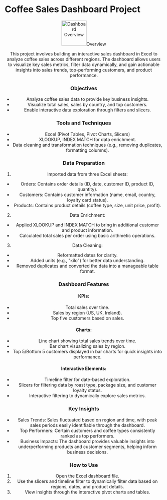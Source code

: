 # Coffee Sales Dashboard Project

<div align="center"> <img src="Home.png" alt="Dashboard Overview" width="80 /> </div>

### Overview
This project involves building an interactive sales dashboard in Excel to analyze coffee sales across different regions. The dashboard allows users to visualize key sales metrics, filter data dynamically, and gain actionable insights into sales trends, top-performing customers, and product performance.

### Objectives
- Analyze coffee sales data to provide key business insights.
- Visualize total sales, sales by country, and top customers.
- Enable interactive data exploration through filters and slicers.
  
### Tools and Techniques
- Excel (Pivot Tables, Pivot Charts, Slicers)
- XLOOKUP, INDEX MATCH for data enrichment.
- Data cleaning and transformation techniques (e.g., removing duplicates, formatting columns).
  
### Data Preparation
1. Imported data from three Excel sheets:

- Orders: Contains order details (ID, date, customer ID, product ID, quantity).
- Customers: Contains customer information (name, email, country, loyalty card status).
- Products: Contains product details (coffee type, size, unit price, profit).
  
2. Data Enrichment:

- Applied XLOOKUP and INDEX MATCH to bring in additional customer and product information.
- Calculated total sales per order using basic arithmetic operations.
  
3. Data Cleaning:

- Reformatted dates for clarity.
- Added units (e.g., "kilo") for better data understanding.
- Removed duplicates and converted the data into a manageable table format.
  
### Dashboard Features
#### KPIs:

- Total sales over time.
- Sales by region (US, UK, Ireland).
- Top five customers based on sales.

#### Charts:

- Line chart showing total sales trends over time.
- Bar chart visualizing sales by region.
- Top 5/Bottom 5 customers displayed in bar charts for quick insights into performance.
  
#### Interactive Elements:

- Timeline filter for date-based exploration.
- Slicers for filtering data by roast type, package size, and customer loyalty status.
- Interactive filtering to dynamically explore sales metrics.
  
### Key Insights
- Sales Trends: Sales fluctuated based on region and time, with peak sales periods easily identifiable through the dashboard.
- Top Performers: Certain customers and coffee types consistently ranked as top performers.
- Business Impacts: The dashboard provides valuable insights into underperforming products and customer segments, helping inform business decisions.
  
### How to Use
1. Open the Excel dashboard file.
2. Use the slicers and timeline filter to dynamically filter data based on regions, dates, and product details.
3. View insights through the interactive pivot charts and tables.
